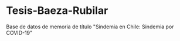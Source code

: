 # Tesis-Baeza-Rubilar
Base de datos de memoria de título "Sindemia en Chile: Sindemia por COVID-19"
